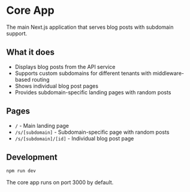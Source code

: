 # Core App

The main Next.js application that serves blog posts with subdomain support.

## What it does

- Displays blog posts from the API service
- Supports custom subdomains for different tenants with middleware-based routing
- Shows individual blog post pages
- Provides subdomain-specific landing pages with random posts

## Pages

- `/` - Main landing page
- `/s/[subdomain]` - Subdomain-specific page with random posts
- `/s/[subdomain]/[id]` - Individual blog post page

## Development

```bash
npm run dev
```

The core app runs on port 3000 by default.
